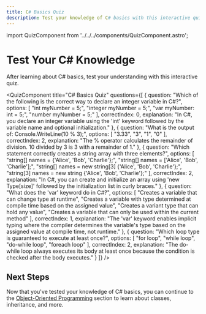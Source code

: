 ```yaml
---
title: C# Basics Quiz
description: Test your knowledge of C# basics with this interactive quiz
---
```


import QuizComponent from '../../../components/QuizComponent.astro';

# Test Your C# Knowledge

After learning about C# basics, test your understanding with this interactive quiz.

<QuizComponent
  title="C# Basics Quiz"
  questions={[
    {
      question: "Which of the following is the correct way to declare an integer variable in C#?",
      options: [
        "int myNumber = 5;",
        "integer myNumber = 5;",
        "var myNumber: int = 5;",
        "number myNumber = 5;"
      ],
      correctIndex: 0,
      explanation: "In C#, you declare an integer variable using the 'int' keyword followed by the variable name and optional initialization."
    },
    {
      question: "What is the output of: Console.WriteLine(10 % 3);",
      options: [
        "3.33",
        "3",
        "1",
        "0"
      ],
      correctIndex: 2,
      explanation: "The % operator calculates the remainder of division. 10 divided by 3 is 3 with a remainder of 1."
    },
    {
      question: "Which statement correctly creates a string array with three elements?",
      options: [
        "string[] names = {'Alice', 'Bob', 'Charlie'};",
        "string[] names = ['Alice', 'Bob', 'Charlie'];",
        "string[] names = new string[3] {'Alice', 'Bob', 'Charlie'};",
        "string[3] names = new string {'Alice', 'Bob', 'Charlie'};"
      ],
      correctIndex: 2,
      explanation: "In C#, you can create and initialize an array using 'new Type[size]' followed by the initialization list in curly braces."
    },
    {
      question: "What does the 'var' keyword do in C#?",
      options: [
        "Creates a variable that can change type at runtime",
        "Creates a variable with type determined at compile time based on the assigned value",
        "Creates a variant type that can hold any value",
        "Creates a variable that can only be used within the current method"
      ],
      correctIndex: 1,
      explanation: "The 'var' keyword enables implicit typing where the compiler determines the variable's type based on the assigned value at compile time, not runtime."
    },
    {
      question: "Which loop type is guaranteed to execute at least once?",
      options: [
        "for loop",
        "while loop",
        "do-while loop",
        "foreach loop"
      ],
      correctIndex: 2,
      explanation: "The do-while loop always executes its body at least once because the condition is checked after the body executes."
    }
  ]}
/>

## Next Steps

Now that you've tested your knowledge of C# basics, you can continue to the [Object-Oriented Programming](/oop/) section to learn about classes, inheritance, and more. 